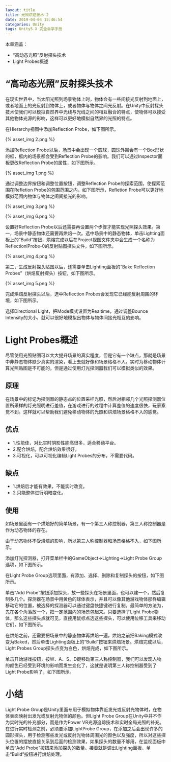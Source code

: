 ```yaml
---
layout: title
title: 光照烘焙技术-2
date: 2019-04-04 15:46:54
categories: Unity
tags: Unity5.X 完全自学手册
---
```

本章涵盖：
* “高动态光照”反射探头技术
* Light Probes概述

<!--more-->

# “高动态光照”反射探头技术

在现实世界中，当太阳光照到场景物体上时，物体会有一些间接光反射到地面上，或者地面上的光反射到物体上，或者物体与物体之间光反射。在Unity中反射探头技术使我们可以模拟自然界中光线与光线之间的相互融合的特点，使物体可以接受其他物体光源的影响，这样可以更好地模拟自然界的光照的特点。

在Hierarchy视图中添加Reflection Probe，如下图所示。

{% asset_img 2.png %}

添加Reflection Probe以后，场景中会出现一个圆球，圆球外围会有一个Box形状的框，框内的场景都会受到Reflection Probe的影响。我们可以通过Inspector面板更改Reflection Probe的属性，如下图所示。

{% asset_img 1.png %}

通过调整边界按钮和调整位置按钮，调整Reflection Probe的探索范围，使探索范围在Refletion Probe的包围范围之内，如下图所示，Refletion Probe可以更好地模拟范围内物体与物体之间间接光的影响。

{% asset_img 3.png %}

{% asset_img 6.png %}

设置好Reflection Probe以后还需要再设置两个步骤才能实现光照探头效果。第一，场景中静态物体还需要再烘焙一次。选中场景中的静态物体，单击Lighting面板上的“Build”按钮，烘熔完成以后在Project视图文件夹中会生成一个名称为ReflectionlProbe-0的反射贴图探头文件，如下图所示。

{% asset_img 4.png %}

第二，生成反射探头贴图以后，还需要单击Lighting面板的“Bake Reflection Probes”（烘焙反射探头）按钮，如下图所示。

{% asset_img 5.png %}

完成烘焙反射探头以后，选中Reflection Probes会发现它已经能反射周围的环境，如下图所示。

选择Directional Light，把Mode模式设置为Realtime，通过调整Bounce Intensity的大小，就可以很好地模拟出物体与物体间接光相互的影响。

# Light Probes概述

尽管使用光照贴图可以大大提升场景的真实程度，但是它有一个缺点，那就是场景中非静态物体缺少真实的渲染，看上去就好像和场景格格不入。实时为移动物体计算光照贴图是不可能的，但是通过使用灯光探测器我们可以模拟类似的效果。

## 原理

在场景中的标记为探测器的静态点的位置采样光照，然后对相邻几个光照探测器位置所采样的灯光照明进行差值，在游戏进行的过程中计算差值的速度很快，玩家察觉不到。这样就可以帮助我们避免移动物体的光照和烘焙场景格格不入的感觉。

## 优点

* 1.性能佳，对比实时阴影性能高很多，适合移动平台。
* 2.配合烘焙，配合烘焙效果很好。
* 3.可视化，可以可视化编辑Light Probes的分布，不需要代码。

## 缺点

* 1.烘焙后才能有效果，不能实时改变。
* 2.只能整体进行明暗变化。

## 使用

如场景里面有一个烘焙好的简单场景，有一个第三人称控制器，第三人称控制器是作为动态物体的存在。

由于动态物体不受烘焙的影响，所以第三人称控制器和场景格格不入，如下图所示。

添加灯光探测器，打开菜单栏中的GameObject->Lighting->Light Probe Group选项，如下图所示。



在Light Probe Group选项里面，有添加、选择、删除和复制探头的按钮，如下图所示。

单击“Add Probe”按钮添加探头，放一些探头在场景里面，也可以建一个，然后复制多几个。探测器在场景中用黄色的球体表示，并且可以像其他游戏物体那样编辑移动它的位置，被选择的探测器可以通过键盘快捷键进行复制。最简单的方法为，先在各个角落放一个，把一定范围内的场景包起来。只要选择了Light Probe物体，那么这些探头点就可见，直接用鼠标点选这些探头，可以使用位移工具来移动它们，如下图所示。

在烘焙之前，还需要把场景中的静态物体再烘焙一遍，烘焙之前把Baking模式改变为Baked，然后单击Lighting面板上的“Build”按钮来烘焙场景。烘焙完成以后，Light Probes Group探头点变为白色，烘焙完成，如下图所示。

单击开始游戏按钮，按W、A、S、D键移动第三人称控制器，我们可以发现人物的颜色已经受到环境的影响而发生变化了，这就是说明第三人称控制器受到了Light Probe影响了，如下图所示。

# 小结

Light Probe Group是Unity里面专用于模拟物体靠近发光或反射光物体时，在物体表面映射出发光或反射光物体的颜色。但Light Probe Group在Unity中并不作为实时光的补充部分，而是作为Power VR光源追踪技术和实时全局光照的补充。在进行实时检测之前，必须要添加LightProbe Group，在添加之后会出现许多的圆形探头，用于检测哪些发光或反射光物体周围光的颜色以及强度，所以对这些探头位置的摆放直接关系到后面的检测效果，如果探头的数量不够用，在监视面板中单击“Add Probe”按钮来添加探头的数量。接着就是调出Lighting面板，单击“Build”按钮进行烘焙处理。